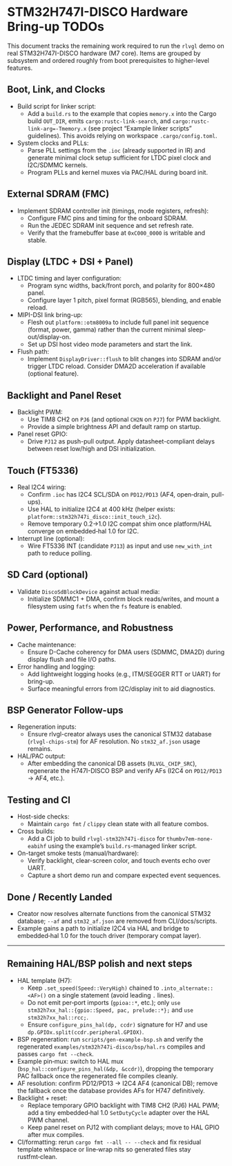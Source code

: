 <!--
TODO-STM32H747I-DISCO.md - Bring-up checklist and work plan for real hardware.
-->

# STM32H747I-DISCO Hardware Bring-up TODOs

This document tracks the remaining work required to run the `rlvgl` demo on
real STM32H747I-DISCO hardware (M7 core). Items are grouped by subsystem and
ordered roughly from boot prerequisites to higher-level features.

## Boot, Link, and Clocks

- Build script for linker script:
  - Add a `build.rs` to the example that copies `memory.x` into the Cargo
    build `OUT_DIR`, emits `cargo:rustc-link-search`, and
    `cargo:rustc-link-arg=-Tmemory.x` (see project “Example linker scripts”
    guidelines). This avoids relying on workspace `.cargo/config.toml`.
- System clocks and PLLs:
  - Parse PLL settings from the `.ioc` (already supported in IR) and generate
    minimal clock setup sufficient for LTDC pixel clock and I2C/SDMMC kernels.
  - Program PLLs and kernel muxes via PAC/HAL during board init.

## External SDRAM (FMC)

- Implement SDRAM controller init (timings, mode registers, refresh):
  - Configure FMC pins and timing for the onboard SDRAM.
  - Run the JEDEC SDRAM init sequence and set refresh rate.
  - Verify that the framebuffer base at `0xC000_0000` is writable and stable.

## Display (LTDC + DSI + Panel)

- LTDC timing and layer configuration:
  - Program sync widths, back/front porch, and polarity for 800×480 panel.
  - Configure layer 1 pitch, pixel format (RGB565), blending, and enable reload.
- MIPI-DSI link bring-up:
  - Flesh out `platform::otm8009a` to include full panel init sequence (format,
    power, gamma) rather than the current minimal sleep-out/display-on.
  - Set up DSI host video mode parameters and start the link.
- Flush path:
  - Implement `DisplayDriver::flush` to blit changes into SDRAM and/or trigger
    LTDC reload. Consider DMA2D acceleration if available (optional feature).

## Backlight and Panel Reset

- Backlight PWM:
  - Use TIM8 CH2 on `PJ6` (and optional `CH2N` on `PJ7`) for PWM backlight.
  - Provide a simple brightness API and default ramp on startup.
- Panel reset GPIO:
  - Drive `PJ12` as push-pull output. Apply datasheet-compliant delays between
    reset low/high and DSI initialization.

## Touch (FT5336)

- Real I2C4 wiring:
  - Confirm `.ioc` has I2C4 SCL/SDA on `PD12/PD13` (AF4, open‑drain, pull-ups).
  - Use HAL to initialize I2C4 at 400 kHz (helper exists:
    `platform::stm32h747i_disco::init_touch_i2c`).
  - Remove temporary 0.2→1.0 I2C compat shim once platform/HAL converge on
    embedded‑hal 1.0 for I2C.
- Interrupt line (optional):
  - Wire FT5336 INT (candidate `PJ13`) as input and use `new_with_int` path to
    reduce polling.

## SD Card (optional)

- Validate `DiscoSdBlockDevice` against actual media:
  - Initialize SDMMC1 + DMA, confirm block reads/writes, and mount a filesystem
    using `fatfs` when the `fs` feature is enabled.

## Power, Performance, and Robustness

- Cache maintenance:
  - Ensure D-Cache coherency for DMA users (SDMMC, DMA2D) during display flush
    and file I/O paths.
- Error handling and logging:
  - Add lightweight logging hooks (e.g., ITM/SEGGER RTT or UART) for bring-up.
  - Surface meaningful errors from I2C/display init to aid diagnostics.

## BSP Generator Follow-ups

- Regeneration inputs:
  - Ensure rlvgl-creator always uses the canonical STM32 database
    (`rlvgl-chips-stm`) for AF resolution. No `stm32_af.json` usage remains.
- HAL/PAC output:
  - After embedding the canonical DB assets (`RLVGL_CHIP_SRC`), regenerate the
    H747I-DISCO BSP and verify AFs (I2C4 on `PD12/PD13` → AF4, etc.).

## Testing and CI

- Host-side checks:
  - Maintain `cargo fmt` / `clippy` clean state with all feature combos.
- Cross builds:
  - Add a CI job to build `rlvgl-stm32h747i-disco` for
    `thumbv7em-none-eabihf` using the example’s `build.rs`-managed linker script.
- On-target smoke tests (manual/hardware):
  - Verify backlight, clear-screen color, and touch events echo over UART.
  - Capture a short demo run and compare expected event sequences.

## Done / Recently Landed

- Creator now resolves alternate functions from the canonical STM32 database;
  `--af` and `stm32_af.json` are removed from CLI/docs/scripts.
- Example gains a path to initialize I2C4 via HAL and bridge to
  embedded‑hal 1.0 for the touch driver (temporary compat layer).

---

## Remaining HAL/BSP polish and next steps

- HAL template (H7):
  - Keep `.set_speed(Speed::VeryHigh)` chained to `.into_alternate::<AF>()` on a single statement (avoid leading `.` lines).
  - Do not emit per‑port imports (`gpioa::*`, etc.); only `use stm32h7xx_hal::{gpio::Speed, pac, prelude::*};` and `use stm32h7xx_hal::rcc;`.
  - Ensure `configure_pins_hal(dp, ccdr)` signature for H7 and use `dp.GPIOx.split(ccdr.peripheral.GPIOX)`.
- BSP regeneration: run `scripts/gen-example-bsp.sh` and verify the regenerated `examples/stm32h747i-disco/bsp/hal.rs` compiles and passes `cargo fmt --check`.
- Example pin‑mux: switch to HAL mux (`bsp_hal::configure_pins_hal(&dp, &ccdr)`), dropping the temporary PAC fallback once the regenerated file compiles cleanly.
- AF resolution: confirm PD12/PD13 → I2C4 AF4 (canonical DB); remove the fallback once the database provides AFs for H747 definitively.
- Backlight + reset:
  - Replace temporary GPIO backlight with TIM8 CH2 (PJ6) HAL PWM; add a tiny embedded‑hal 1.0 `SetDutyCycle` adapter over the HAL PWM channel.
  - Keep panel reset on PJ12 with compliant delays; move to HAL GPIO after mux compiles.
- CI/formatting: rerun `cargo fmt --all -- --check` and fix residual template whitespace or line‑wrap nits so generated files stay rustfmt‑clean.
